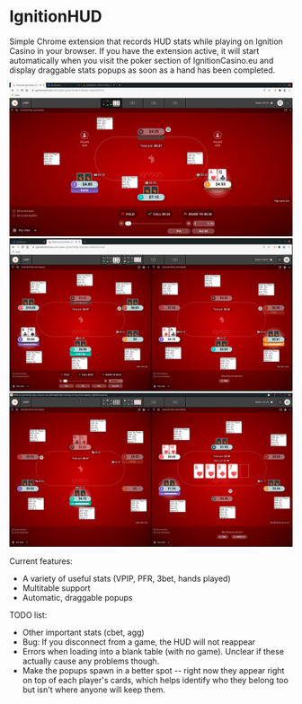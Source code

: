# IgnitionHUD

Simple Chrome extension that records HUD stats while playing on Ignition Casino in your browser. If you have the extension active, it will start automatically when you visit the poker section of IgnitionCasino.eu and display draggable stats popups as soon as a hand has been completed.

![Screen shot](/screenshots/ss2.png?raw=true)
![Screen shot](/screenshots/ss4.png?raw=true)
![Screen shot](/screenshots/ss5.png?raw=true)

Current features:
- A variety of useful stats (VPIP, PFR, 3bet, hands played)
- Multitable support
- Automatic, draggable popups

TODO list:
- Other important stats (cbet, agg)
- Bug: If you disconnect from a game, the HUD will not reappear
- Errors when loading into a blank table (with no game). Unclear if these actually cause any problems though.
- Make the popups spawn in a better spot -- right now they appear right on top of each player's cards, which helps identify who they belong too but isn't where anyone will keep them.
